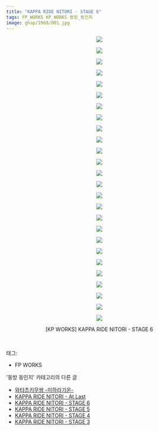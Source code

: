 ```yaml
---
title: "KAPPA RIDE NITORI - STAGE 6"
tags: FP_WORKS KP_WORKS 동방_동인지
image: ghap/1968/001.jpg
---
```

<div class="article">
<p style="text-align: center; clear: none; float: none;"><img src="{{ site.nasurl }}/ghap/1968/001.jpg"/></p>
<p style="text-align: center; clear: none; float: none;"><img src="{{ site.nasurl }}/ghap/1968/002.jpg"/></p>
<p style="text-align: center; clear: none; float: none;"><img src="{{ site.nasurl }}/ghap/1968/003.jpg"/></p>
<p style="text-align: center; clear: none; float: none;"><img src="{{ site.nasurl }}/ghap/1968/004.jpg"/></p>
<p style="text-align: center; clear: none; float: none;"><img src="{{ site.nasurl }}/ghap/1968/005.jpg"/></p>
<p style="text-align: center; clear: none; float: none;"><img src="{{ site.nasurl }}/ghap/1968/006.jpg"/></p>
<p style="text-align: center; clear: none; float: none;"><img src="{{ site.nasurl }}/ghap/1968/007.jpg"/></p>
<p style="text-align: center; clear: none; float: none;"><img src="{{ site.nasurl }}/ghap/1968/008.jpg"/></p>
<p style="text-align: center; clear: none; float: none;"><img src="{{ site.nasurl }}/ghap/1968/009.jpg"/></p>
<p style="text-align: center; clear: none; float: none;"><img src="{{ site.nasurl }}/ghap/1968/010.jpg"/></p>
<p style="text-align: center; clear: none; float: none;"><img src="{{ site.nasurl }}/ghap/1968/011.jpg"/></p>
<p style="text-align: center; clear: none; float: none;"><img src="{{ site.nasurl }}/ghap/1968/012.jpg"/></p>
<p style="text-align: center; clear: none; float: none;"><img src="{{ site.nasurl }}/ghap/1968/013.jpg"/></p>
<p style="text-align: center; clear: none; float: none;"><img src="{{ site.nasurl }}/ghap/1968/014.jpg"/></p>
<p style="text-align: center; clear: none; float: none;"><img src="{{ site.nasurl }}/ghap/1968/015.jpg"/></p>
<p style="text-align: center; clear: none; float: none;"><img src="{{ site.nasurl }}/ghap/1968/016.jpg"/></p>
<p style="text-align: center; clear: none; float: none;"><img src="{{ site.nasurl }}/ghap/1968/017.jpg"/></p>
<p style="text-align: center; clear: none; float: none;"><img src="{{ site.nasurl }}/ghap/1968/018.jpg"/></p>
<p style="text-align: center; clear: none; float: none;"><img src="{{ site.nasurl }}/ghap/1968/019.jpg"/></p>
<p style="text-align: center; clear: none; float: none;"><img src="{{ site.nasurl }}/ghap/1968/020.jpg"/></p>
<p style="text-align: center; clear: none; float: none;"><img src="{{ site.nasurl }}/ghap/1968/021.jpg"/></p>
<p style="text-align: center; clear: none; float: none;"><img src="{{ site.nasurl }}/ghap/1968/022.jpg"/></p>
<p style="text-align: center; clear: none; float: none;"><img src="{{ site.nasurl }}/ghap/1968/023.jpg"/></p>
<p style="text-align: center; clear: none; float: none;"><img src="{{ site.nasurl }}/ghap/1968/024.jpg"/></p>
<p style="text-align: center; clear: none; float: none;"><img src="{{ site.nasurl }}/ghap/1968/025.jpg"/></p>
<p style="text-align: center; clear: none; float: none;"><img src="{{ site.nasurl }}/ghap/1968/026.jpg"/></p>
<p style="text-align: center; clear: none; float: none;">[KP WORKS] KAPPA RIDE NITORI - STAGE 6</p>
<p><br/></p>
</div><div class="tagTrail">
<p>태그: </p>
<ul>
<li>FP WORKS</li>
</ul>
</div><div class="another">
<p>'동방 동인지' 카테고리의 다른 글</p>
<ul>
<li><a href="/2016-09-03-ghap_1970">와타츠키무쌍 -미하라기온-</a></li>
<li><a href="/2016-09-03-ghap_1969">KAPPA RIDE NITORI - At Last</a></li>
<li><a href="/2016-09-03-ghap_1968">KAPPA RIDE NITORI - STAGE 6</a></li>
<li><a href="/2016-09-02-ghap_1967">KAPPA RIDE NITORI - STAGE 5</a></li>
<li><a href="/2016-09-02-ghap_1966">KAPPA RIDE NITORI - STAGE 4</a></li>
<li><a href="/2016-09-02-ghap_1965">KAPPA RIDE NITORI - STAGE 3</a></li>
</ul>
</div><div class="cb_module cb_fluid">
<div class="cb_wrt cb_profile">
</div><!-- commentList close -->
</div>